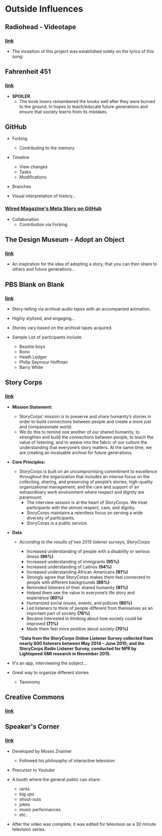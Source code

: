 # Outside Influences
## Radiohead - Videotape
### [link](https://www.youtube.com/watch?v=-kCKob1YKOU)
- The inception of this project was established solely on the lyrics of this song:


## Fahrenheit 451
### [link](https://en.wikipedia.org/wiki/Fahrenheit_451)
- **SPOILER**
	- The book lovers remembered the books well after they were burned to the ground. In hopes to teach/educate future generations and ensure that society learns from its mistakes.


## GitHub
- Forking
	- Contributing to the memory

- Timeline
	- View changes
	- Tasks
	- Modifications

- Branches

- Visual interpretation of history...

### [Wired Magazine's Meta Story on GitHub](http://www.wired.com/2012/02/github-revisited/)
- Collaboration
	- Contribution via Forking

## The Design Museum - Adopt an Object
### [link](http://designmuseum.org/adopt)
- An inspiration for the idea of adopting a story, that you can then share to others and future generations...


## PBS Blank on Blank
### [link](https://www.youtube.com/channel/UC9pO2YNforRbdwKOh09djKA)
- Story-telling via archival audio tapes with an accompanied animation.

- Highly stylized, and engaging...

- Stories vary based on the archival tapes acquired.

- Sample List of participants include:
	- Beastie boys
	- Bono
	- Heath Ledger
	- Philip Seymour Hoffman
	- Barry White


## Story Corps
### [link](https://storycorps.org/)
- **Mission Statement:**
	- StoryCorps’ mission is to preserve and share humanity’s stories in order to build connections between people and create a more just and compassionate world.
	- We do this to remind one another of our shared humanity, to strengthen and build the connections between people, to teach the value of listening, and to weave into the fabric of our culture the understanding that everyone’s story matters. At the same time, we are creating an invaluable archive for future generations.

- **Core Principles:**
	- StoryCorps is built on an uncompromising commitment to excellence throughout the organization that includes an intense focus on the collecting, sharing, and preserving of people’s stories; high-quality organizational management; and the care and support of an extraordinary work environment where respect and dignity are paramount.
		- The interview session is at the heart of StoryCorps. We treat participants with the utmost respect, care, and dignity.
		- StoryCorps maintains a relentless focus on serving a wide diversity of participants.
		- StoryCorps is a public service.

- **Data**
	- *According to the results of two 2015 listener surveys, StoryCorps:*
		- Increased understanding of people with a disability or serious illness **(96%)**
		- Increased understanding of immigrants **(95%)**
		- Increased understanding of Latinos **(94%)**
		- Increased understanding African Americans **(91%)**
		- Strongly agree that StoryCorps makes them feel connected to people with different backgrounds **(88%)**
		- Reminded listeners of their shared humanity **(81%)**
		- Helped them see the value in everyone’s life story and experience **(80%)**
		- Humanized social issues, events, and policies **(80%)**
		- Led listeners to think of people different from themselves as an important part of society **(78%)**
		- Became interested in thinking about how society could be improved **(71%)**
		- Made them feel more positive about society **(70%)**

		***Data from the StoryCorps Online Listener Survey collected from nearly 600 listeners between May 2014 – June 2015; and the StoryCorps Radio Listener Survey, conducted for NPR by Lightspeed GMI research in November 2015.**

- It's an app, interviewing the subject...

- Great way to organize different stories
	- Taxonomy


## Creative Commons
### [link](https://creativecommons.org/)


## Speaker's Corner
### [link](https://en.wikipedia.org/wiki/Speakers%27_Corner_(TV_series))
- Developed by Moses Znaimer
	- Followed his philosophy of interactive television

- Precursor to Youtube

- A booth where the general public can share:
	- rants
	- big ups
	- shout-outs
	- jokes
	- music performances
	- etc.

- After the video was complete, it was edited for television as a 30 minute television series.
